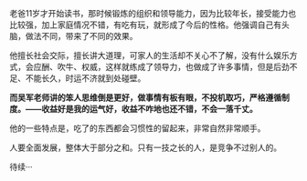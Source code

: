 老爸11岁才开始读书，那时候锻炼的组织和领导能力，因为比较年长，接受能力也比较强，加上家庭情况不错，有吃有玩，就形成了今后的性格。他强调自己有头脑，做法不同，带来了不同的效果。

他擅长社会交际，擅长讲大道理，可家人的生活却不关心不了解，没有什么娱乐方式，会应酬、吹牛、权威，这样就练成了领导力，也做成了许多事情，但是后劲不足、不能长久，时运不济就到处碰壁。

**而吴军老师讲的笨人思维倒是更好，做事情有板有眼，不投机取巧，严格遵循制度。——收益好是我的运气好，收益不咋地也还不错，不会一落千丈。**

他的一些特点是，吃了的东西都会习惯性的留起来，非常自然非常顺手。

人要全面发展，整体大于部分之和。只有一技之长的人，是竞争不过别人的。

待续···
